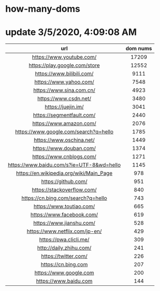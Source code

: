 # how-many-doms

# update 3/5/2020, 4:09:08 AM

url | dom nums
:-: | :-:
https://www.youtube.com/ | 17209
https://play.google.com/store | 12552
https://www.bilibili.com/ | 9111
https://www.yahoo.com/ | 7548
https://www.sina.com.cn/ | 4923
https://www.csdn.net/ | 3480
https://juejin.im/ | 3041
https://segmentfault.com/ | 2440
https://www.amazon.com/ | 2076
https://www.google.com/search?q=hello | 1785
https://www.oschina.net/ | 1449
https://www.douban.com/ | 1374
https://www.cnblogs.com/ | 1271
https://www.baidu.com/s?ie=UTF-8&wd=hello | 1145
https://en.wikipedia.org/wiki/Main_Page | 978
https://github.com/ | 951
https://stackoverflow.com/ | 840
https://cn.bing.com/search?q=hello | 743
https://www.toutiao.com/ | 665
https://www.facebook.com/ | 619
https://www.jianshu.com/ | 528
https://www.netflix.com/jp-en/ | 429
https://pwa.clicli.me/ | 309
http://daily.zhihu.com/ | 241
https://twitter.com/ | 226
https://cn.bing.com | 207
https://www.google.com | 200
https://www.baidu.com | 144
